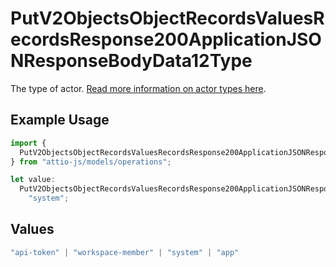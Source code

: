 # PutV2ObjectsObjectRecordsValuesRecordsResponse200ApplicationJSONResponseBodyData12Type

The type of actor. [Read more information on actor types here](/docs/actors).

## Example Usage

```typescript
import {
  PutV2ObjectsObjectRecordsValuesRecordsResponse200ApplicationJSONResponseBodyData12Type,
} from "attio-js/models/operations";

let value:
  PutV2ObjectsObjectRecordsValuesRecordsResponse200ApplicationJSONResponseBodyData12Type =
    "system";
```

## Values

```typescript
"api-token" | "workspace-member" | "system" | "app"
```